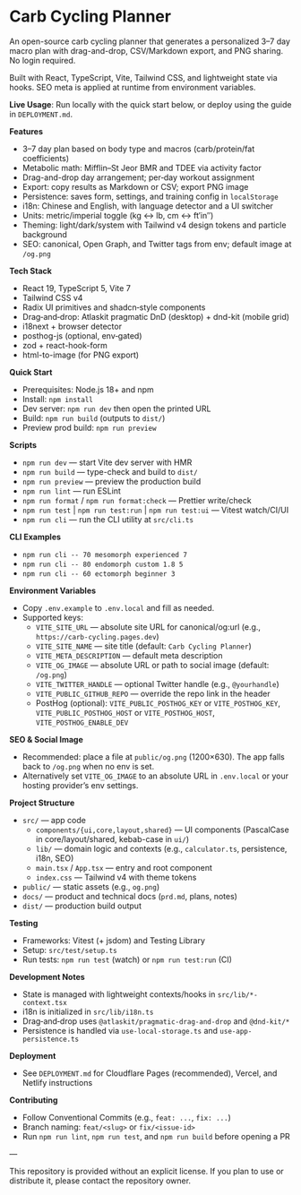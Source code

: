 # Carb Cycling Planner

An open-source carb cycling planner that generates a personalized 3–7 day macro plan with drag-and-drop, CSV/Markdown export, and PNG sharing. No login required.

Built with React, TypeScript, Vite, Tailwind CSS, and lightweight state via hooks. SEO meta is applied at runtime from environment variables.

**Live Usage**: Run locally with the quick start below, or deploy using the guide in `DEPLOYMENT.md`.

**Features**
- 3–7 day plan based on body type and macros (carb/protein/fat coefficients)
- Metabolic math: Mifflin–St Jeor BMR and TDEE via activity factor
- Drag-and-drop day arrangement; per‑day workout assignment
- Export: copy results as Markdown or CSV; export PNG image
- Persistence: saves form, settings, and training config in `localStorage`
- i18n: Chinese and English, with language detector and a UI switcher
- Units: metric/imperial toggle (kg ↔ lb, cm ↔ ft′in″)
- Theming: light/dark/system with Tailwind v4 design tokens and particle background
- SEO: canonical, Open Graph, and Twitter tags from env; default image at `/og.png`

**Tech Stack**
- React 19, TypeScript 5, Vite 7
- Tailwind CSS v4
- Radix UI primitives and shadcn‑style components
- Drag‑and‑drop: Atlaskit pragmatic DnD (desktop) + dnd-kit (mobile grid)
- i18next + browser detector
- posthog-js (optional, env‑gated)
- zod + react-hook-form
- html-to-image (for PNG export)

**Quick Start**
- Prerequisites: Node.js 18+ and npm
- Install: `npm install`
- Dev server: `npm run dev` then open the printed URL
- Build: `npm run build` (outputs to `dist/`)
- Preview prod build: `npm run preview`

**Scripts**
- `npm run dev` — start Vite dev server with HMR
- `npm run build` — type-check and build to `dist/`
- `npm run preview` — preview the production build
- `npm run lint` — run ESLint
- `npm run format` / `npm run format:check` — Prettier write/check
- `npm run test` | `npm run test:run` | `npm run test:ui` — Vitest watch/CI/UI
- `npm run cli` — run the CLI utility at `src/cli.ts`

**CLI Examples**
- `npm run cli -- 70 mesomorph experienced 7`
- `npm run cli -- 80 endomorph custom 1.8 5`
- `npm run cli -- 60 ectomorph beginner 3`

**Environment Variables**
- Copy `.env.example` to `.env.local` and fill as needed.
- Supported keys:
  - `VITE_SITE_URL` — absolute site URL for canonical/og:url (e.g., `https://carb-cycling.pages.dev`)
  - `VITE_SITE_NAME` — site title (default: `Carb Cycling Planner`)
  - `VITE_META_DESCRIPTION` — default meta description
  - `VITE_OG_IMAGE` — absolute URL or path to social image (default: `/og.png`)
  - `VITE_TWITTER_HANDLE` — optional Twitter handle (e.g., `@yourhandle`)
  - `VITE_PUBLIC_GITHUB_REPO` — override the repo link in the header
  - PostHog (optional): `VITE_PUBLIC_POSTHOG_KEY` or `VITE_POSTHOG_KEY`, `VITE_PUBLIC_POSTHOG_HOST` or `VITE_POSTHOG_HOST`, `VITE_POSTHOG_ENABLE_DEV`

**SEO & Social Image**
- Recommended: place a file at `public/og.png` (1200×630). The app falls back to `/og.png` when no env is set.
- Alternatively set `VITE_OG_IMAGE` to an absolute URL in `.env.local` or your hosting provider’s env settings.

**Project Structure**
- `src/` — app code
  - `components/{ui,core,layout,shared}` — UI components (PascalCase in core/layout/shared, kebab-case in `ui/`)
  - `lib/` — domain logic and contexts (e.g., `calculator.ts`, persistence, i18n, SEO)
  - `main.tsx` / `App.tsx` — entry and root component
  - `index.css` — Tailwind v4 with theme tokens
- `public/` — static assets (e.g., `og.png`)
- `docs/` — product and technical docs (`prd.md`, plans, notes)
- `dist/` — production build output

**Testing**
- Frameworks: Vitest (+ jsdom) and Testing Library
- Setup: `src/test/setup.ts`
- Run tests: `npm run test` (watch) or `npm run test:run` (CI)

**Development Notes**
- State is managed with lightweight contexts/hooks in `src/lib/*-context.tsx`
- i18n is initialized in `src/lib/i18n.ts`
- Drag‑and‑drop uses `@atlaskit/pragmatic-drag-and-drop` and `@dnd-kit/*`
- Persistence is handled via `use-local-storage.ts` and `use-app-persistence.ts`

**Deployment**
- See `DEPLOYMENT.md` for Cloudflare Pages (recommended), Vercel, and Netlify instructions

**Contributing**
- Follow Conventional Commits (e.g., `feat: ...`, `fix: ...`)
- Branch naming: `feat/<slug>` or `fix/<issue-id>`
- Run `npm run lint`, `npm run test`, and `npm run build` before opening a PR

—

This repository is provided without an explicit license. If you plan to use or distribute it, please contact the repository owner.
